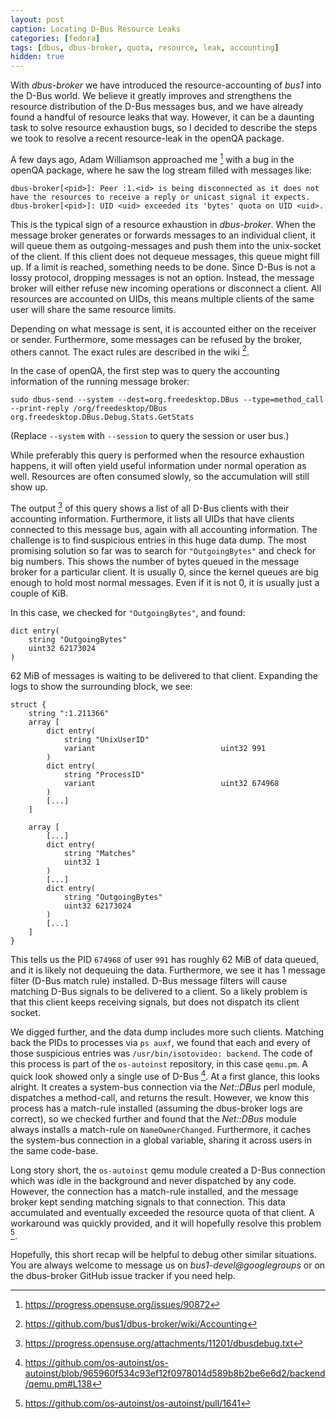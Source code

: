 ```yaml
---
layout: post
caption: Locating D-Bus Resource Leaks
categories: [fedora]
tags: [dbus, dbus-broker, quota, resource, leak, accounting]
hidden: true
---
```


With _dbus-broker_ we have introduced the resource-accounting of _bus1_
into the D-Bus world. We believe it greatly improves and strengthens
the resource distribution of the D-Bus messages bus, and we have already found
a handful of resource leaks that way. However, it can be a daunting task to
solve resource exhaustion bugs, so I decided to describe the steps we took to
resolve a recent resource-leak in the openQA package.

A few days ago, Adam Williamson approached me [^1] with a bug in the openQA
package, where he saw the log stream filled with messages like:

    dbus-broker[<pid>]: Peer :1.<id> is being disconnected as it does not have the resources to receive a reply or unicast signal it expects.
    dbus-broker[<pid>]: UID <uid> exceeded its 'bytes' quota on UID <uid>.

This is the typical sign of a resource exhaustion in _dbus-broker_. When the
message broker generates or forwards messages to an individual client, it will
queue them as outgoing-messages and push them into the unix-socket of the
client. If this client does not dequeue messages, this queue might fill up. If
a limit is reached, something needs to be done. Since D-Bus is not a lossy
protocol, dropping messages is not an option. Instead, the message broker will
either refuse new incoming operations or disconnect a client. All resources are
accounted on UIDs, this means multiple clients of the same user will share the
same resource limits.

Depending on what message is sent, it is accounted either on the receiver or
sender. Furthermore, some messages can be refused by the broker, others
cannot. The exact rules are described in the wiki [^2].

In the case of openQA, the first step was to query the accounting information
of the running message broker:

    sudo dbus-send --system --dest=org.freedesktop.DBus --type=method_call --print-reply /org/freedesktop/DBus org.freedesktop.DBus.Debug.Stats.GetStats

(Replace `--system` with `--session` to query the session or user bus.)

While preferably this query is performed when the resource exhaustion happens,
it will often yield useful information under normal operation as well.
Resources are often consumed slowly, so the accumulation will still show up.

The output [^3] of this query shows a list of all D-Bus clients with their
accounting information. Furthermore, it lists all UIDs that have clients
connected to this message bus, again with all accounting information. The
challenge is to find suspicious entries in this huge data dump. The most
promising solution so far was to search for `"OutgoingBytes"` and check for
big numbers. This shows the number of bytes queued in the message broker for
a particular client. It is usually 0, since the kernel queues are big enough
to hold most normal messages. Even if it is not 0, it is usually just a couple
of KiB.

In this case, we checked for `"OutgoingBytes"`, and found:

    dict entry(
        string "OutgoingBytes"
        uint32 62173024
    )

62 MiB of messages is waiting to be delivered to that client. Expanding the
logs to show the surrounding block, we see:

    struct {
        string ":1.211366"
        array [
            dict entry(
                string "UnixUserID"
                variant                            uint32 991
            )
            dict entry(
                string "ProcessID"
                variant                            uint32 674968
            )
            [...]
        ]

        array [
            [...]
            dict entry(
                string "Matches"
                uint32 1
            )
            [...]
            dict entry(
                string "OutgoingBytes"
                uint32 62173024
            )
            [...]
        ]
    }

This tells us the PID `674968` of user `991` has roughly 62 MiB of data queued,
and it is likely not dequeuing the data. Furthermore, we see it has 1 message
filter (D-Bus match rule) installed. D-Bus message filters will cause matching
D-Bus signals to be delivered to a client. So a likely problem is that this
client keeps receiving signals, but does not dispatch its client socket.

We digged further, and the data dump includes more such clients. Matching back
the PIDs to processes via `ps auxf`, we found that each and every of those
suspicious entries was `/usr/bin/isotovideo: backend`. The code of this process
is part of the `os-autoinst` repository, in this case `qemu.pm`. A quick look
showed only a single use of D-Bus [^4]. At a first glance, this looks alright.
It creates a system-bus connection via the _Net::DBus_ perl module, dispatches
a method-call, and returns the result. However, we know this process has a
match-rule installed (assuming the dbus-broker logs are correct), so we checked
further and found that the _Net::DBus_ module always installs a match-rule on
`NameOwnerChanged`. Furthermore, it caches the system-bus connection in a
global variable, sharing it across users in the same code-base.

Long story short, the `os-autoinst` qemu module created a D-Bus connection
which was idle in the background and never dispatched by any code. However, the
connection has a match-rule installed, and the message broker kept sending
matching signals to that connection. This data accumulated and eventually
exceeded the resource quota of that client. A workaround was quickly provided,
and it will hopefully resolve this problem [^5].

Hopefully, this short recap will be helpful to debug other similar situations.
You are always welcome to message us on _bus1-devel@googlegroups_ or on the
dbus-broker GitHub issue tracker if you need help.

[^1]: https://progress.opensuse.org/issues/90872
[^2]: https://github.com/bus1/dbus-broker/wiki/Accounting
[^3]: https://progress.opensuse.org/attachments/11201/dbusdebug.txt
[^4]: https://github.com/os-autoinst/os-autoinst/blob/965960f534c93ef12f0978014d589b8b2be6e6d2/backend/qemu.pm#L138
[^5]: https://github.com/os-autoinst/os-autoinst/pull/1641
